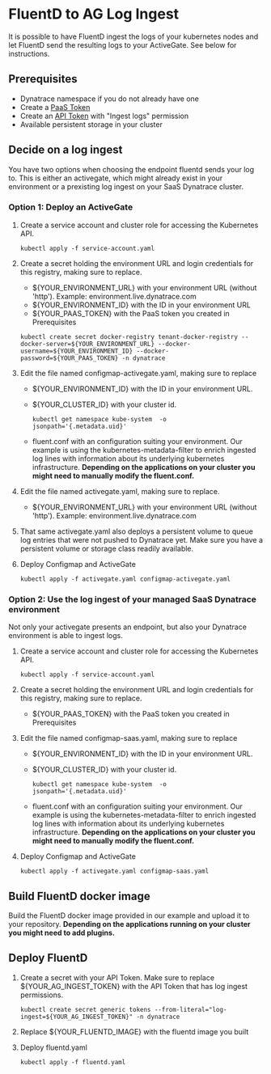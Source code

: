 
# FluentD to AG Log Ingest

It is possible to have FluentD ingest the logs of your kubernetes nodes and let FluentD send the resulting logs to your ActiveGate. See below for instructions.
## Prerequisites

- Dynatrace namespace if you do not already have one
- Create a [PaaS Token](https://www.dynatrace.com/support/help/get-started/access-tokens/)
- Create an [API Token](https://www.dynatrace.com/support/help/dynatrace-api/basics/dynatrace-api-authentication/) with "Ingest logs" permission
- Available persistent storage in your cluster

## Decide on a log ingest

You have two options when choosing the endpoint fluentd sends your log to.
This is either an activegate, which might already exist in your environment or a prexisting log ingest on your SaaS Dynatrace cluster.
### Option 1: Deploy an ActiveGate

1. Create a service account and cluster role for accessing the Kubernetes API. 

   ``kubectl apply -f service-account.yaml``

2. Create a secret holding the environment URL and login credentials for this registry, making sure to replace.

   * ${YOUR_ENVIRONMENT_URL} with your environment URL (without 'http'). Example: environment.live.dynatrace.com
   * ${YOUR_ENVIRONMENT_ID} with the ID in your environment URL
   * ${YOUR_PAAS_TOKEN} with the PaaS token you created in Prerequisites

   ``kubectl create secret docker-registry tenant-docker-registry --docker-server=${YOUR_ENVIRONMENT_URL} --docker-username=${YOUR_ENVIRONMENT_ID} --docker-password=${YOUR_PAAS_TOKEN} -n dynatrace``

3. Edit the file named configmap-activegate.yaml, making sure to replace
   * ${YOUR_ENVIRONMENT_ID} with the ID in your environment URL.
   * ${YOUR_CLUSTER_ID} with your cluster id.
    
     ``kubectl get namespace kube-system  -o jsonpath='{.metadata.uid}'``
   
   * fluent.conf with an configuration suiting your environment. Our example is using the kubernetes-metadata-filter to enrich ingested log lines with information about its underlying kubernetes infrastructure. **Depending on the applications on your cluster you might need to manually modify the fluent.conf.**

4. Edit the file named activegate.yaml, making sure to replace.
   * ${YOUR_ENVIRONMENT_URL} with your environment URL (without 'http'). Example: environment.live.dynatrace.com

5. That same activegate.yaml also deploys a persistent volume to queue log entries that were not pushed to Dynatrace yet. Make sure you have a persistent volume or storage class readily available.

6. Deploy Configmap and ActiveGate

   ``kubectl apply -f activegate.yaml configmap-activegate.yaml``

### Option 2: Use the log ingest of your managed SaaS Dynatrace environment

Not only your activegate presents an endpoint, but also your Dynatrace environment is able to ingest logs.
1. Create a service account and cluster role for accessing the Kubernetes API. 

   ``kubectl apply -f service-account.yaml``

2. Create a secret holding the environment URL and login credentials for this registry, making sure to replace.

   * ${YOUR_PAAS_TOKEN} with the PaaS token you created in Prerequisites

3. Edit the file named configmap-saas.yaml, making sure to replace
   * ${YOUR_ENVIRONMENT_ID} with the ID in your environment URL.
   * ${YOUR_CLUSTER_ID} with your cluster id.
    
     ``kubectl get namespace kube-system  -o jsonpath='{.metadata.uid}'``
   
   * fluent.conf with an configuration suiting your environment. Our example is using the kubernetes-metadata-filter to enrich ingested log lines with information about its underlying kubernetes infrastructure. **Depending on the applications on your cluster you might need to manually modify the fluent.conf.**

4. Deploy Configmap and ActiveGate

   ``kubectl apply -f activegate.yaml configmap-saas.yaml``

## Build FluentD docker image

Build the FluentD docker image provided in our example and upload it to your repository. **Depending on the applications running on your cluster you might need to add plugins.**

## Deploy FluentD 

1. Create a secret with your API Token. Make sure to replace ${YOUR_AG_INGEST_TOKEN} with the API Token that has log ingest permissions.

   ``kubectl create secret generic tokens --from-literal="log-ingest=${YOUR_AG_INGEST_TOKEN}" -n dynatrace``

2. Replace ${YOUR_FLUENTD_IMAGE} with the fluentd image you built 

3. Deploy fluentd.yaml

   ``kubectl apply -f fluentd.yaml``